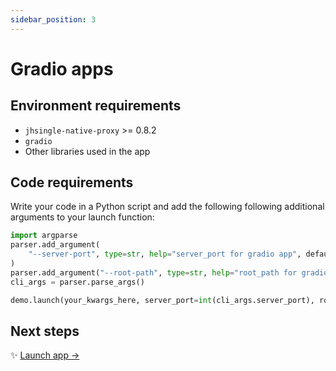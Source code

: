 ```yaml
---
sidebar_position: 3
---
```


# Gradio apps

## Environment requirements

* `jhsingle-native-proxy` >= 0.8.2
* `gradio`
* Other libraries used in the app

## Code requirements

Write your code in a Python script and add the following following additional arguments to your launch function:

```python
import argparse
parser.add_argument(
    "--server-port", type=str, help="server_port for gradio app", default=8500
)
parser.add_argument("--root-path", type=str, help="root_path for gradio", default=None)
cli_args = parser.parse_args()

demo.launch(your_kwargs_here, server_port=int(cli_args.server_port), root_path=cli_args.root_path)
```

## Next steps

:sparkles: [Launch app →](/docs/create-apps/general-app)
